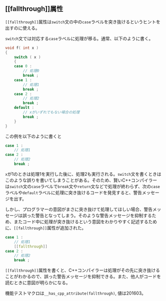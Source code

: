 ## [[fallthrough]]属性

`[[fallthrough]]`属性は`switch`文の中の`case`ラベルを突き抜けるというヒントを出すのに使える。

`switch`文では対応する`case`ラベルに処理が移る。通常、以下のように書く。


~~~cpp
void f( int x )
{
    switch ( x )
    {
    case 0 :
        // 処理0
        break ;
    case 1 :
        // 処理1
        break ;
    case 2 :
        // 処理2
        break ;
    default :
        // xがいずれでもない場合の処理
        break ;
    }
}
~~~

この例を以下のように書くと

~~~c++
case 1 :
    // 処理1
case 2 :
    // 処理2
    break ;
~~~


`x`が1のときは処理1を実行した後に、処理2も実行される。`switch`文を書くときはこのような誤りを書いてしまうことがある。そのため、賢いC++コンパイラーは`switch`文の`case`ラベルで`break`文や`return`文などで処理が終わらず、次の`case`ラベルや`default`ラベルに処理に突き抜けるコードを発見すると、警告メッセージを出す。


しかし、プログラマーの意図がまさに突き抜けて処理してほしい場合、警告メッセージは誤った警告となってしまう。そのような警告メッセージを抑制するため、またコード中に処理が突き抜けるという意図をわかりやすく記述するために、`[[fallthrough]]`属性が追加された。

~~~c++
case 1 :
    // 処理1
    [[fallthrough]]
case 2 :
    // 処理2
    break ;
~~~

`[[fallthrough]]`属性を書くと、C++コンパイラーは処理がその先に突き抜けることがわかるので、誤った警告メッセージを抑制できる。また、他人がコードを読むときに意図が明らかになる。


機能テストマクロは`__has_cpp_attribute(fallthrough)`, 値は201603。
